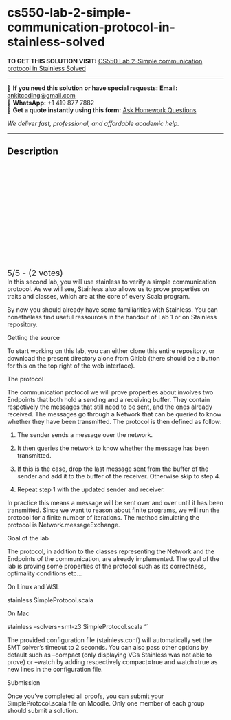 # cs550-lab-2-simple-communication-protocol-in-stainless-solved
**TO GET THIS SOLUTION VISIT:** [CS550 Lab 2-Simple communication protocol in Stainless Solved](https://www.ankitcodinghub.com/product/cs550-lab-2-simple-communication-protocol-in-stainless-solved/)


---

📩 **If you need this solution or have special requests:** **Email:** ankitcoding@gmail.com  
📱 **WhatsApp:** +1 419 877 7882  
📄 **Get a quote instantly using this form:** [Ask Homework Questions](https://www.ankitcodinghub.com/services/ask-homework-questions/)

*We deliver fast, professional, and affordable academic help.*

---

<h2>Description</h2>



<div class="kk-star-ratings kksr-auto kksr-align-center kksr-valign-top" data-payload="{&quot;align&quot;:&quot;center&quot;,&quot;id&quot;:&quot;118167&quot;,&quot;slug&quot;:&quot;default&quot;,&quot;valign&quot;:&quot;top&quot;,&quot;ignore&quot;:&quot;&quot;,&quot;reference&quot;:&quot;auto&quot;,&quot;class&quot;:&quot;&quot;,&quot;count&quot;:&quot;2&quot;,&quot;legendonly&quot;:&quot;&quot;,&quot;readonly&quot;:&quot;&quot;,&quot;score&quot;:&quot;5&quot;,&quot;starsonly&quot;:&quot;&quot;,&quot;best&quot;:&quot;5&quot;,&quot;gap&quot;:&quot;4&quot;,&quot;greet&quot;:&quot;Rate this product&quot;,&quot;legend&quot;:&quot;5\/5 - (2 votes)&quot;,&quot;size&quot;:&quot;24&quot;,&quot;title&quot;:&quot;CS550 Lab 2-Simple communication protocol in Stainless Solved&quot;,&quot;width&quot;:&quot;138&quot;,&quot;_legend&quot;:&quot;{score}\/{best} - ({count} {votes})&quot;,&quot;font_factor&quot;:&quot;1.25&quot;}">

<div class="kksr-stars">

<div class="kksr-stars-inactive">
            <div class="kksr-star" data-star="1" style="padding-right: 4px">


<div class="kksr-icon" style="width: 24px; height: 24px;"></div>
        </div>
            <div class="kksr-star" data-star="2" style="padding-right: 4px">


<div class="kksr-icon" style="width: 24px; height: 24px;"></div>
        </div>
            <div class="kksr-star" data-star="3" style="padding-right: 4px">


<div class="kksr-icon" style="width: 24px; height: 24px;"></div>
        </div>
            <div class="kksr-star" data-star="4" style="padding-right: 4px">


<div class="kksr-icon" style="width: 24px; height: 24px;"></div>
        </div>
            <div class="kksr-star" data-star="5" style="padding-right: 4px">


<div class="kksr-icon" style="width: 24px; height: 24px;"></div>
        </div>
    </div>

<div class="kksr-stars-active" style="width: 138px;">
            <div class="kksr-star" style="padding-right: 4px">


<div class="kksr-icon" style="width: 24px; height: 24px;"></div>
        </div>
            <div class="kksr-star" style="padding-right: 4px">


<div class="kksr-icon" style="width: 24px; height: 24px;"></div>
        </div>
            <div class="kksr-star" style="padding-right: 4px">


<div class="kksr-icon" style="width: 24px; height: 24px;"></div>
        </div>
            <div class="kksr-star" style="padding-right: 4px">


<div class="kksr-icon" style="width: 24px; height: 24px;"></div>
        </div>
            <div class="kksr-star" style="padding-right: 4px">


<div class="kksr-icon" style="width: 24px; height: 24px;"></div>
        </div>
    </div>
</div>


<div class="kksr-legend" style="font-size: 19.2px;">
            5/5 - (2 votes)    </div>
    </div>
In this second lab, you will use stainless to verify a simple communication protocol. As we will see, Stainless also allows us to prove properties on traits and classes, which are at the core of every Scala program.

By now you should already have some familiarities with Stainless. You can nonetheless find useful ressources in the handout of Lab 1 or on Stainless repository.

Getting the source

To start working on this lab, you can either clone this entire repository, or download the present directory alone from Gitlab (there should be a button for this on the top right of the web interface).

The protocol

The communication protocol we will prove properties about involves two Endpoints that both hold a sending and a receiving buffer. They contain respetively the messages that still need to be sent, and the ones already received. The messages go through a Network that can be queried to know whether they have been transmitted. The protocol is then defined as follow:

1. The sender sends a message over the network.

2. It then queries the network to know whether the message has been transmitted.

3. If this is the case, drop the last message sent from the buffer of the sender and add it to the buffer of the receiver. Otherwise skip to step 4.

4. Repeat step 1 with the updated sender and receiver.

In practice this means a message will be sent over and over until it has been transmitted. Since we want to reason about finite programs, we will run the protocol for a finite number of iterations. The method simulating the protocol is Network.messageExchange.

Goal of the lab

The protocol, in addition to the classes representing the Network and the Endpoints of the communication, are already implemented. The goal of the lab is proving some properties of the protocol such as its correctness, optimality conditions etc…

On Linux and WSL

stainless SimpleProtocol.scala

On Mac

stainless –solvers=smt-z3 SimpleProtocol.scala “`

The provided configuration file (stainless.conf) will automatically set the SMT solver’s timeout to 2 seconds. You can also pass other options by default such as –compact (only displaying VCs Stainless was not able to prove) or –watch by adding respectively compact=true and watch=true as new lines in the configuration file.

Submission

Once you’ve completed all proofs, you can submit your SimpleProtocol.scala file on Moodle. Only one member of each group should submit a solution.
